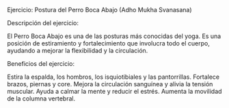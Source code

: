 Ejercicio: Postura del Perro Boca Abajo (Adho Mukha Svanasana)


Descripción del ejercicio: 

El Perro Boca Abajo es una de las posturas más conocidas del yoga. 
Es una posición de estiramiento y fortalecimiento que involucra todo el cuerpo, ayudando a mejorar la flexibilidad y la circulación.



Beneficios del ejercicio:

Estira la espalda, los hombros, los isquiotibiales y las pantorrillas. 
Fortalece brazos, piernas y core. 
Mejora la circulación sanguínea y alivia la tensión muscular. 
Ayuda a calmar la mente y reducir el estrés. 
Aumenta la movilidad de la columna vertebral.

